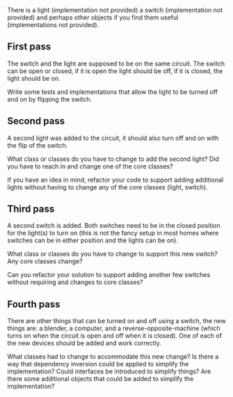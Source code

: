 There is a light (implementation not provided) a switch (implementation not provided) and perhaps other objects if you find them useful (implementations not provided).

## First pass

The switch and the light are supposed to be on the same circuit.
The switch can be open or closed, if it is open the light should be off, if it is closed, the light should be on.

Write some tests and implementations that allow the light to be turned off and on by flipping the switch.

## Second pass

A second light was added to the circuit, it should also turn off and on with the flip of the switch.

What class or classes do you have to change to add the second light?
Did you have to reach in and change one of the core classes?

If you have an idea in mind, refactor your code to support adding additional lights without having to change any of the core classes (light, switch).

## Third pass

A second switch is added.  Both switches need to be in the closed position for the light(s) to turn on (this is not the fancy setup in most homes where switches can be in either position and the lights can be on).

What class or classes do you have to change to support this new switch?
Any core classes change?

Can you refactor your solution to support adding another few switches without requiring and changes to core classes?

## Fourth pass

There are other things that can be turned on and off using a switch, the new things are: a blender, a computer, and a reverse-opposite-machine (which turns on when the circuit is open and off when it is closed).
One of each of the new devices should be added and work correctly.

What classes had to change to accommodate this new change?
Is there a way that dependency inversion could be applied to simplify the implementation?
Could interfaces be introduced to simplify things?
Are there some additional objects that could be added to simplify the implementation?